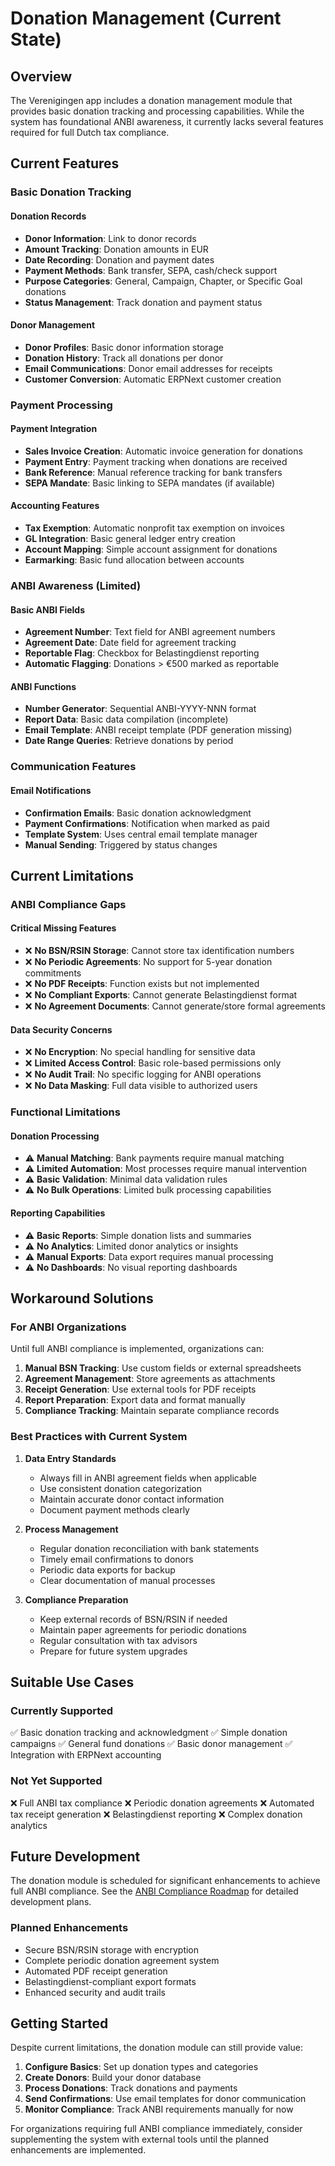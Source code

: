 # Donation Management (Current State)

## Overview

The Verenigingen app includes a donation management module that provides basic donation tracking and processing capabilities. While the system has foundational ANBI awareness, it currently lacks several features required for full Dutch tax compliance.

## Current Features

### Basic Donation Tracking

#### Donation Records
- **Donor Information**: Link to donor records
- **Amount Tracking**: Donation amounts in EUR
- **Date Recording**: Donation and payment dates
- **Payment Methods**: Bank transfer, SEPA, cash/check support
- **Purpose Categories**: General, Campaign, Chapter, or Specific Goal donations
- **Status Management**: Track donation and payment status

#### Donor Management
- **Donor Profiles**: Basic donor information storage
- **Donation History**: Track all donations per donor
- **Email Communications**: Donor email addresses for receipts
- **Customer Conversion**: Automatic ERPNext customer creation

### Payment Processing

#### Payment Integration
- **Sales Invoice Creation**: Automatic invoice generation for donations
- **Payment Entry**: Payment tracking when donations are received
- **Bank Reference**: Manual reference tracking for bank transfers
- **SEPA Mandate**: Basic linking to SEPA mandates (if available)

#### Accounting Features
- **Tax Exemption**: Automatic nonprofit tax exemption on invoices
- **GL Integration**: Basic general ledger entry creation
- **Account Mapping**: Simple account assignment for donations
- **Earmarking**: Basic fund allocation between accounts

### ANBI Awareness (Limited)

#### Basic ANBI Fields
- **Agreement Number**: Text field for ANBI agreement numbers
- **Agreement Date**: Date field for agreement tracking
- **Reportable Flag**: Checkbox for Belastingdienst reporting
- **Automatic Flagging**: Donations > €500 marked as reportable

#### ANBI Functions
- **Number Generator**: Sequential ANBI-YYYY-NNN format
- **Report Data**: Basic data compilation (incomplete)
- **Email Template**: ANBI receipt template (PDF generation missing)
- **Date Range Queries**: Retrieve donations by period

### Communication Features

#### Email Notifications
- **Confirmation Emails**: Basic donation acknowledgment
- **Payment Confirmations**: Notification when marked as paid
- **Template System**: Uses central email template manager
- **Manual Sending**: Triggered by status changes

## Current Limitations

### ANBI Compliance Gaps

#### Critical Missing Features
- ❌ **No BSN/RSIN Storage**: Cannot store tax identification numbers
- ❌ **No Periodic Agreements**: No support for 5-year donation commitments
- ❌ **No PDF Receipts**: Function exists but not implemented
- ❌ **No Compliant Exports**: Cannot generate Belastingdienst format
- ❌ **No Agreement Documents**: Cannot generate/store formal agreements

#### Data Security Concerns
- ❌ **No Encryption**: No special handling for sensitive data
- ❌ **Limited Access Control**: Basic role-based permissions only
- ❌ **No Audit Trail**: No specific logging for ANBI operations
- ❌ **No Data Masking**: Full data visible to authorized users

### Functional Limitations

#### Donation Processing
- ⚠️ **Manual Matching**: Bank payments require manual matching
- ⚠️ **Limited Automation**: Most processes require manual intervention
- ⚠️ **Basic Validation**: Minimal data validation rules
- ⚠️ **No Bulk Operations**: Limited bulk processing capabilities

#### Reporting Capabilities
- ⚠️ **Basic Reports**: Simple donation lists and summaries
- ⚠️ **No Analytics**: Limited donor analytics or insights
- ⚠️ **Manual Exports**: Data export requires manual processing
- ⚠️ **No Dashboards**: No visual reporting dashboards

## Workaround Solutions

### For ANBI Organizations

Until full ANBI compliance is implemented, organizations can:

1. **Manual BSN Tracking**: Use custom fields or external spreadsheets
2. **Agreement Management**: Store agreements as attachments
3. **Receipt Generation**: Use external tools for PDF receipts
4. **Report Preparation**: Export data and format manually
5. **Compliance Tracking**: Maintain separate compliance records

### Best Practices with Current System

1. **Data Entry Standards**
   - Always fill in ANBI agreement fields when applicable
   - Use consistent donation categorization
   - Maintain accurate donor contact information
   - Document payment methods clearly

2. **Process Management**
   - Regular donation reconciliation with bank statements
   - Timely email confirmations to donors
   - Periodic data exports for backup
   - Clear documentation of manual processes

3. **Compliance Preparation**
   - Keep external records of BSN/RSIN if needed
   - Maintain paper agreements for periodic donations
   - Regular consultation with tax advisors
   - Prepare for future system upgrades

## Suitable Use Cases

### Currently Supported
✅ Basic donation tracking and acknowledgment
✅ Simple donation campaigns
✅ General fund donations
✅ Basic donor management
✅ Integration with ERPNext accounting

### Not Yet Supported
❌ Full ANBI tax compliance
❌ Periodic donation agreements
❌ Automated tax receipt generation
❌ Belastingdienst reporting
❌ Complex donation analytics

## Future Development

The donation module is scheduled for significant enhancements to achieve full ANBI compliance. See the [ANBI Compliance Roadmap](../development/anbi-compliance-roadmap.md) for detailed development plans.

### Planned Enhancements
- Secure BSN/RSIN storage with encryption
- Complete periodic donation agreement system
- Automated PDF receipt generation
- Belastingdienst-compliant export formats
- Enhanced security and audit trails

## Getting Started

Despite current limitations, the donation module can still provide value:

1. **Configure Basics**: Set up donation types and categories
2. **Create Donors**: Build your donor database
3. **Process Donations**: Track donations and payments
4. **Send Confirmations**: Use email templates for donor communication
5. **Monitor Compliance**: Track ANBI requirements manually for now

For organizations requiring full ANBI compliance immediately, consider supplementing the system with external tools until the planned enhancements are implemented.
